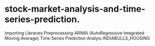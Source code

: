 # stock-market-analysis-and-time-series-prediction.
Importing Libraries 
Preprocessing
ARIMA (AutoRegressive Integrated Moving Average) 
Time Series Prediction 
Analyis INDIABULLS_HOUSING
